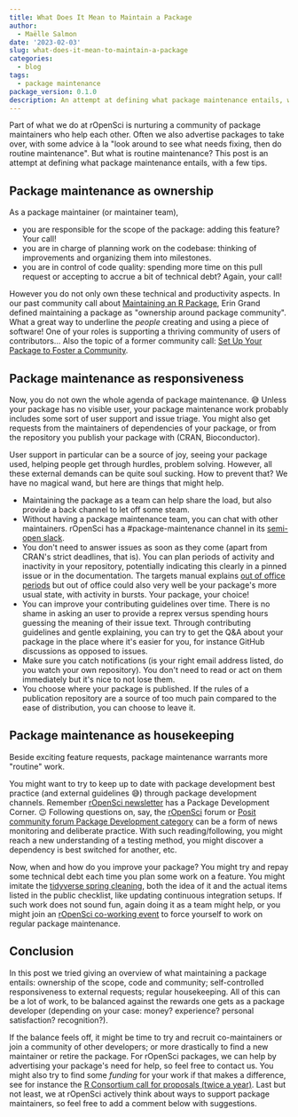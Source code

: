 ```yaml
---
title: What Does It Mean to Maintain a Package
author:
  - Maëlle Salmon
date: '2023-02-03'
slug: what-does-it-mean-to-maintain-a-package
categories:
  - blog
tags:
  - package maintenance
package_version: 0.1.0
description: An attempt at defining what package maintenance entails, with a few tips.
---
```


Part of what we do at rOpenSci is nurturing a community of package maintainers who help each other.
Often we also advertise packages to take over, with some advice à la "look around to see what needs fixing, then do routine maintenance".
But what is routine maintenance? This post is an attempt at defining what package maintenance entails, with a few tips.

## Package maintenance as ownership

As a package maintainer (or maintainer team), 

+ you are responsible for the scope of the package: adding this feature? Your call!
+ you are in charge of planning work on the codebase: thinking of improvements and organizing them into milestones.
+ you are in control of code quality: spending more time on this pull request or accepting to accrue a bit of technical debt? Again, your call!

However you do not only own these technical and productivity aspects.
In our past community call about [Maintaining an R Package](/commcalls/2020-03-18/), Erin Grand defined maintaining a package as "ownership around package community".
What a great way to underline the _people_ creating and using a piece of software!
One of your roles is supporting a thriving community of users of contributors... Also the topic of a former community call: [Set Up Your Package to Foster a Community](/commcalls/apr2021-pkg-community/).

## Package maintenance as responsiveness

Now, you do not own the whole agenda of package maintenance. :sweat_smile:
Unless your package has no visible user, your package maintenance work probably includes some sort of user support and issue triage.
You might also get requests from the maintainers of dependencies of your package, or from the repository you publish your package with (CRAN, Bioconductor).

User support in particular can be a source of joy, seeing your package used, helping people get through hurdles, problem solving.
However, all these external demands can be quite soul sucking.
How to prevent that?
We have no magical wand, but here are things that might help.

* Maintaining the package as a team can help share the load, but also provide a back channel to let off some steam.
* Without having a package maintenance team, you can chat with other maintainers. rOpenSci has a #package-maintenance channel in its [semi-open slack](https://contributing.ropensci.org/resources.html#channels).
* You don't need to answer issues as soon as they come (apart from CRAN's strict deadlines, that is). You can plan periods of activity and inactivity in your repository, potentially indicating this clearly in a pinned issue or in the documentation. The targets manual explains [out of office periods](https://books.ropensci.org/targets/help.html#out-of-office) but out of office could also very well be your package's more usual state, with activity in bursts. Your package, your choice!
* You can improve your contributing guidelines over time. There is no shame in asking an user to provide a reprex versus spending hours guessing the meaning of their issue text. Through contributing guidelines and gentle explaining, you can try to get the Q&A about your package in the place where it's easier for you, for instance GitHub discussions as opposed to issues.
* Make sure you catch notifications (is your right email address listed, do you watch your own repository). You don't need to read or act on them immediately but it's nice to not lose them.
* You choose where your package is published. If the rules of a publication repository are a source of too much pain compared to the ease of distribution, you can choose to leave it.

## Package maintenance as housekeeping

Beside exciting feature requests, package maintenance warrants more "routine" work.

You might want to try to keep up to date with package development best practice (and external guidelines :sweat_smile:) through package development channels.
Remember [rOpenSci newsletter](/news) has a Package Development Corner. :wink:
Following questions on, say, the [rOpenSci](https://discuss.ropensci.org/) forum or [Posit community forum Package Development category](https://community.rstudio.com/c/package-development/11) can be a form of news monitoring and deliberate practice.
With such reading/following, you might reach a new understanding of a testing method, you might discover a dependency is best switched for another, etc.

Now, when and how do you improve your package?
You might try and repay some technical debt each time you plan some work on a feature.
You might imitate the [tidyverse spring cleaning](/blog/2022/03/18/ropensci-news-digest-march-2022/#get-inspired-by-the-tidyverse-spring-cleaning), both the idea of it and the actual items listed in the public checklist, like updating continuous integration setups.
If such work does not sound fun, again doing it as a team might help, or you might join an [rOpenSci co-working event](/events) to force yourself to work on regular package maintenance.

## Conclusion

In this post we tried giving an overview of what maintaining a package entails: ownership of the scope, code and community; self-controlled responsiveness to external requests; regular housekeeping.
All of this can be a lot of work, to be balanced against the rewards one gets as a package developer (depending on your case: money? experience? personal satisfaction? recognition?).

If the balance feels off, it might be time to try and recruit co-maintainers or join a community of other developers; or more drastically to find a new maintainer or retire the package.
For rOpenSci packages, we can help by advertising your package's need for help, so feel free to contact us.
You might also try to find some _funding_ for your work if that makes a difference, see for instance the [R Consortium call for proposals (twice a year)](https://www.r-consortium.org/all-projects/call-for-proposals).
Last but not least, we at rOpenSci actively think about ways to support package maintainers, so feel free to add a comment below with suggestions.
